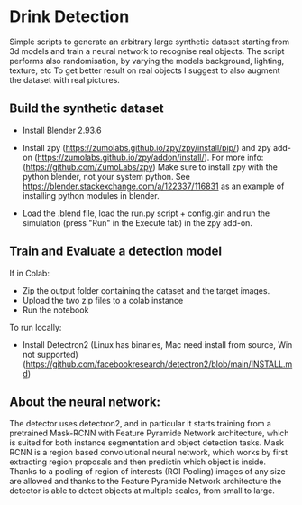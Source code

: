 # Drink Detection

Simple scripts to generate an arbitrary large synthetic dataset starting from 3d models and train a neural network to recognise real objects.
The script performs also randomisation, by varying the models background, lighting, texture, etc
To get better result on real objects I suggest to also augment the dataset with real pictures.

## Build the synthetic dataset

- Install Blender 2.93.6

- Install zpy (https://zumolabs.github.io/zpy/zpy/install/pip/) and zpy add-on (https://zumolabs.github.io/zpy/addon/install/). For more info: (https://github.com/ZumoLabs/zpy)
Make sure to install zpy with the python blender, not your system python.
See https://blender.stackexchange.com/a/122337/116831 as an example of installing python modules in blender.

- Load the .blend file, load the run.py script + config.gin and run the simulation (press "Run" in the Execute tab) in the zpy add-on.

## Train and Evaluate a detection model

If in Colab:
- Zip the output folder containing the dataset and the target images.
- Upload the two zip files to a colab instance
- Run the notebook

To run locally:
- Install Detectron2 (Linux has binaries, Mac need install from source, Win not supported) (https://github.com/facebookresearch/detectron2/blob/main/INSTALL.md)


## About the neural network:

The detector uses detectron2, and in particular it starts training from a pretrained Mask-RCNN with Feature Pyramide Network architecture, which is suited for both instance segmentation and object detection tasks.
Mask RCNN is a region based convolutional neural network, which works by first extracting region proposals and then predictin which object is inside. Thanks to a pooling of region of interests (ROI Pooling) images of any size are allowed and thanks to the Feature Pyramide Network architecture the detector is able to detect objects at multiple scales, from small to large.
